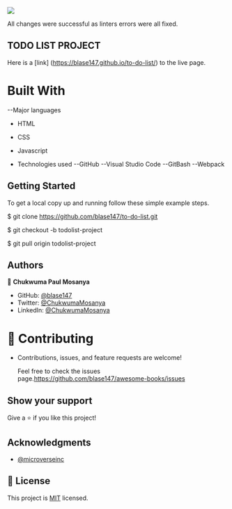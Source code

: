 ![](https://img.shields.io/badge/Microverse-blueviolet)

All changes were successful as linters errors were all fixed. 

## TODO LIST PROJECT
Here is a [link] (https://blase147.github.io/to-do-list/) to the live page.
# Built With

--Major languages 
- HTML 
- CSS
- Javascript

- Technologies used 
--GitHub 
--Visual Studio Code 
--GitBash
--Webpack

## Getting Started

To get a local copy up and running follow these simple example steps.

$ git clone https://github.com/blase147/to-do-list.git

$ git checkout -b todolist-project

$ git pull origin todolist-project


## Authors

👤 **Chukwuma Paul Mosanya**
- GitHub: [@blase147](https://github.com/blase147)
- Twitter: [@ChukwumaMosanya](https://twitter.com/ChukwumaMosanya)
- LinkedIn: [@ChukwumaMosanya](https://www.linkedin.com/in/chukwuma-mosanya-34645388)


# 🤝 Contributing

- Contributions, issues, and feature requests are welcome!

  Feel free to check the issues page.https://github.com/blase147/awesome-books/issues

## Show your support

Give a ⭐️ if you like this project!

## Acknowledgments

- [@microverseinc](https://github.com/microverseinc) 



## 📝 License

This project is [MIT](./MIT.md) licensed.